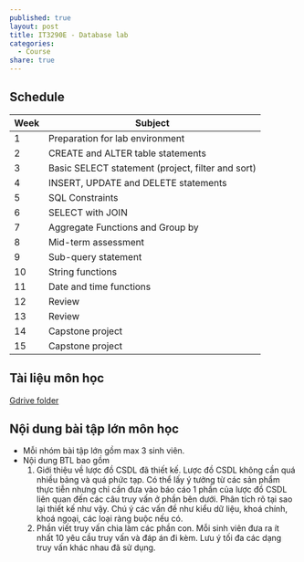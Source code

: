 ```yaml
---
published: true
layout: post
title: IT3290E - Database lab
categories:
  - Course
share: true
---
```

## Schedule

| Week | Subject  
| --- | --- |
| 1 | Preparation for lab environment |
| 2 | CREATE and ALTER table statements  |
| 3 | Basic SELECT statement (project, filter and sort)  |
| 4 | INSERT, UPDATE and DELETE statements  |
| 5 | SQL Constraints  |
| 6 | SELECT with JOIN    |
| 7 | Aggregate Functions and Group by  |
| 8 | Mid-term assessment   |
| 9 | Sub-query statement  |
| 10 | String functions   |
| 11 | Date and time functions  |
| 12 | Review  |
| 13 | Review  |
| 14 | Capstone project  |
| 15 | Capstone project  |

## Tài liệu môn học
[Gdrive folder](https://drive.google.com/drive/folders/0B8a305L6HNbwblZCQjNuLUxaNjg?usp=sharing)
## Nội dung bài tập lớn môn học
* Mỗi nhóm bài tập lớn gồm max 3 sinh viên. 
* Nội dung BTL bao gồm
	1. Giới thiệu về lược đồ CSDL đã thiết kế. Lược đồ CSDL không cần quá nhiều bảng và quá phức tạp. Có thể lấy ý tưởng từ các sản phẩm thực tiễn nhưng chỉ cần đưa vào báo cáo 1 phần của lược đồ CSDL liên quan đến các câu truy vấn ở phần bên dưới. Phân tích rõ tại sao lại thiết kế như vậy. Chú ý các vấn đề như kiểu dữ liệu, khoá chính, khoá ngoại, các loại ràng buộc nếu có. 
    2. Phần viết truy vấn chia làm các phần con. Mỗi sinh viên đưa ra ít nhất 10 yêu cầu truy vấn và đáp án đi kèm. Lưu ý tối đa các dạng truy vấn khác nhau đã sử dụng. 
    